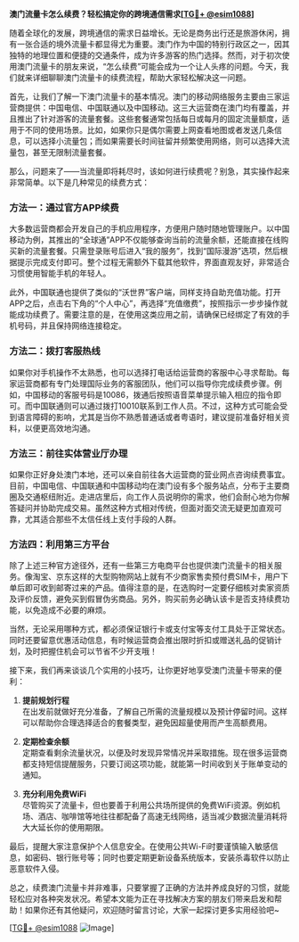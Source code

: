 **澳门流量卡怎么续费？轻松搞定你的跨境通信需求[[TG💪+ @esim1088](https://t.me/s/esim1088)]**

随着全球化的发展，跨境通信的需求日益增长。无论是商务出行还是旅游休闲，拥有一张合适的境外流量卡都显得尤为重要。澳门作为中国的特别行政区之一，因其独特的地理位置和便捷的交通条件，成为许多游客的热门选择。然而，对于初次使用澳门流量卡的朋友来说，“怎么续费”可能会成为一个让人头疼的问题。今天，我们就来详细聊聊澳门流量卡的续费流程，帮助大家轻松解决这一问题。

首先，让我们了解一下澳门流量卡的基本情况。澳门的移动网络服务主要由三家运营商提供：中国电信、中国联通以及中国移动。这三大运营商在澳门均有覆盖，并且推出了针对游客的流量套餐。这些套餐通常包括每日或每月的固定流量额度，适用于不同的使用场景。比如，如果你只是偶尔需要上网查看地图或者发送几条信息，可以选择小流量包；而如果需要长时间驻留并频繁使用网络，则可以选择大流量包，甚至无限制流量套餐。

那么，问题来了——当流量即将耗尽时，该如何进行续费呢？别急，其实操作起来非常简单。以下是几种常见的续费方式：

### 方法一：通过官方APP续费

大多数运营商都会开发自己的手机应用程序，方便用户随时随地管理账户。以中国移动为例，其推出的“全球通”APP不仅能够查询当前的流量余额，还能直接在线购买新的流量套餐。只需登录账号后进入“我的服务”，找到“国际漫游”选项，然后根据提示完成支付即可。整个过程无需额外下载其他软件，界面直观友好，非常适合习惯使用智能手机的年轻人。

此外，中国联通也提供了类似的“沃世界”客户端，同样支持自助充值功能。打开APP之后，点击右下角的“个人中心”，再选择“充值缴费”，按照指示一步步操作就能成功续费了。需要注意的是，在使用这类应用之前，请确保已经绑定了有效的手机号码，并且保持网络连接稳定。

### 方法二：拨打客服热线

如果你对手机操作不太熟悉，也可以选择打电话给运营商的客服中心寻求帮助。每家运营商都有专门处理国际业务的客服团队，他们可以指导你完成续费步骤。例如，中国移动的客服号码是10086，拨通后按照语音菜单提示输入相应的指令即可。而中国联通则可以通过拨打10010联系到工作人员。不过，这种方式可能会受到语言障碍的影响，尤其是当你不熟悉普通话或者粤语时，建议提前准备好相关资料，以便更高效地沟通。

### 方法三：前往实体营业厅办理

如果你正好身处澳门本地，还可以亲自前往各大运营商的营业网点咨询续费事宜。目前，中国电信、中国联通和中国移动均在澳门设有多个服务站点，分布于主要商圈及交通枢纽附近。走进店里后，向工作人员说明你的需求，他们会耐心地为你解答疑问并协助完成交易。虽然这种方式相对传统，但面对面交流无疑更加直观可靠，尤其适合那些不太信任线上支付手段的人群。

### 方法四：利用第三方平台

除了上述三种官方途径外，还有一些第三方电商平台也提供澳门流量卡的相关服务。像淘宝、京东这样的大型购物网站上就有不少商家售卖预付费SIM卡，用户下单后即可收到邮寄过来的产品。值得注意的是，在选购时一定要仔细核对卖家资质及评价反馈，避免买到假冒伪劣商品。另外，购买前务必确认该卡是否支持续费功能，以免造成不必要的麻烦。

当然，无论采用哪种方式，都必须保证银行卡或支付宝等支付工具处于正常状态。同时还要留意优惠活动信息，有时候运营商会推出限时折扣或赠送礼品的促销计划，及时把握住机会可以节省不少开支哦！

接下来，我们再来谈谈几个实用的小技巧，让你更好地享受澳门流量卡带来的便利：

1. **提前规划行程**  
   在出发前就做好充分准备，了解自己所需的流量规模以及预计停留时间。这样可以帮助你合理选择适合的套餐类型，避免因超量使用而产生高额费用。

2. **定期检查余额**  
   定期查看剩余流量状况，以便及时发现异常情况并采取措施。现在很多运营商都支持短信提醒服务，只要订阅这项功能，就能第一时间收到关于账单变动的通知。

3. **充分利用免费WiFi**  
   尽管购买了流量卡，但也要善于利用公共场所提供的免费WiFi资源。例如机场、酒店、咖啡馆等地往往都配备了高速无线网络，适当减少数据流量消耗将大大延长你的使用期限。

最后，提醒大家注意保护个人信息安全。在使用公共Wi-Fi时要谨慎输入敏感信息，如密码、银行账号等；同时也要定期更新设备系统版本，安装杀毒软件以防止恶意软件入侵。

总之，续费澳门流量卡并非难事，只要掌握了正确的方法并养成良好的习惯，就能轻松应对各种突发状况。希望本文能为正在寻找解决方案的朋友们带来启发和帮助！如果你还有其他疑问，欢迎随时留言讨论，大家一起探讨更多实用经验吧~

[[TG💪+ @esim1088](https://t.me/s/esim1088) ![Image](https://i.postimg.cc/4NQfJmqS/Snipaste-2025-05-13-00-14-12.png)]